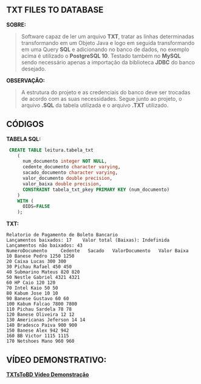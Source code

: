 ## TXT FILES TO DATABASE

**SOBRE:**

> Software capaz de ler um arquivo **TXT**, tratar as linhas determinadas transformando em um Objeto Java e logo em seguida    transformando em
> uma Query **SQL** e adicionando no banco de dados, no    exemplo acima é
> utilizado o **PostgreSQL 10**. Testado também no **MySQL** sendo    necessário
> apenas a importação da biblioteca **JDBC** do banco desejado.

**OBSERVAÇÃO:**

> A estrutura do projeto e as credenciais do banco deve ser trocadas de
> acordo com as suas necessidades. Segue junto ao projeto, o arquivo
> **.SQL** da tabela utilizada e o arquivo **.TXT** utilizado.

## CÓDIGOS

**TABELA SQL:**


```SQL
 CREATE TABLE leitura.tabela_txt
    (
      num_documento integer NOT NULL,
      cedente_documento character varying,
      sacado_documento character varying,
      valor_documento double precision,
      valor_baixa double precision,
      CONSTRAINT tabela_txt_pkey PRIMARY KEY (num_documento)
    )
    WITH (
      OIDS=FALSE
    );
```

**TXT:**

    Relatorio de Pagamento de Boleto Bancario
    Lançamentos baixados: 17	Valor total (Baixas): Indefinida
    Lançamentos não baixados: 43
    NumeroDocumento     Cedente   Sacado   ValorDocumento   Valor Baixa
    10 Banese Pedro 1250 1250
    20 Caixa Lucas 300 300
    30 Pichau Rafael 450 450
    40 Submarino Mateus 820 820
    50 Nestle Gabriel 4321 4321
    60 HP Caio 120 120
    70 Intel Kaio 50 50
    80 Kabum Jose 10 10
    90 Banese Gustavo 60 60
    100 Kabum Falcao 7800 7800
    110 Pichau Sardela 78 78
    120 Banese Oliveira 12 12
    130 Americanas Jeferson 14 14
    140 Bradesco Paiva 900 900
    150 Banese Alex 942 942
    160 BB Victor 1115 1115
    170 Netshoes Mano 960 960

## VÍDEO DEMONSTRATIVO:

**[TXTsToBD Vídeo Demonstração](https://www.youtube.com/watch?v=JCFhfn2xbcg)**
